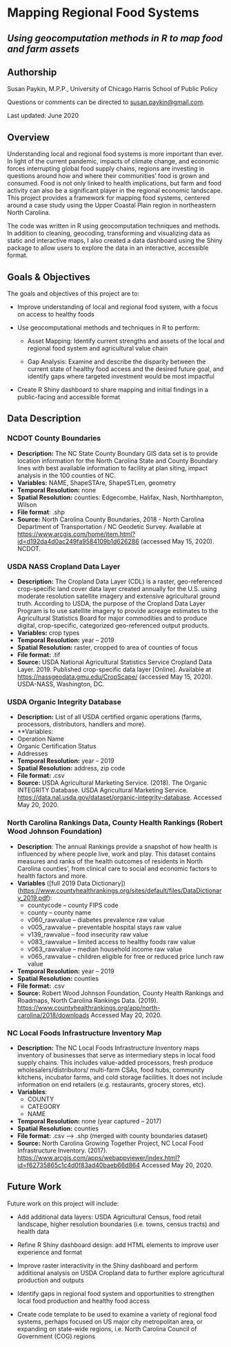 # Mapping Regional Food Systems
*Using geocomputation methods in R to map food and farm assets*
---------------------

## Authorship 
Susan Paykin, M.P.P., University of Chicago Harris School of Public Policy

Questions or comments can be directed to susan.paykin@gmail.com. 

Last updated: June 2020

## Overview
Understanding local and regional food systems is more important than ever. In light of the current pandemic, impacts of climate change, and economic forces interrupting global food supply chains, regions are investing in questions around how and where their communities’ food is grown and consumed. Food is not only linked to health implications, but farm and food activity can also be a significant player in the regional economic landscape. This project provides a framework for mapping food systems, centered around a case study using the Upper Coastal Plain region in northeastern North Carolina. 

The code was written in R using geocomputation techniques and methods. In addition to cleaning, geocoding, transforming and visualizing data as static and interactive maps, I also created a data dashboard using the Shiny package to allow users to explore the data in an interactive, accessible format. 

## Goals & Objectives

The goals and objectives of this project are to: 

* Improve understanding of local and regional food system, with a focus on access to healthy foods

* Use geocomputational methods and techniques in R to perform:

  * Asset Mapping: Identify current strengths and assets of the local and regional food system and agricultural value chain

  * Gap Analysis: Examine and describe the disparity between the current state of healthy food access and the desired future goal, and identify gaps where targeted investment would be most impactful

* Create R Shiny dashboard to share mapping and initial findings in a public-facing and accessible format

## Data Description

### NCDOT County Boundaries
*	**Description:** The NC State County Boundary GIS data set is to provide location information for the North Carolina State and County Boundary lines with best available information to facility at plan siting, impact analysis in the 100 counties of NC.
*	**Variables:**  NAME, ShapeSTAre, ShapeSTLen, geometry
* **Temporal Resolution:** none 
*	**Spatial Resolution:** counties: Edgecombe, Halifax, Nash, Northhampton, Wilson
*	**File format**: .shp
*	**Source:** North Carolina County Boundaries, 2018 - North Carolina Department of Transportation / NC Geodetic Survey. Available at https://www.arcgis.com/home/item.html?id=d192da4d0ac249fa9584109b1d626286 (accessed May 15, 2020). NCDOT. 

### USDA NASS Cropland Data Layer
* **Description:** The Cropland Data Layer (CDL) is a raster, geo-referenced crop-specific land cover data layer created annually for the U.S. using moderate resolution satellite imagery and extensive agricultural ground truth. According to USDA, the purpose of the Cropland Data Layer Program is to use satellite imagery to provide acreage estimates to the Agricultural Statistics Board for major commodities and to produce digital, crop-specific, categorized geo-referenced output products.
*	**Variables:** crop types
*	**Temporal Resolution:** year – 2019 
*	**Spatial Resolution:** raster, cropped to area of counties of focus
*	**File format:** .tif 
*	**Source:** USDA National Agricultural Statistics Service Cropland Data Layer. 2019.  Published crop-specific data layer [Online]. Available at https://nassgeodata.gmu.edu/CropScape/ (accessed May 15, 2020). USDA-NASS, Washington, DC.

### USDA Organic Integrity Database 
*	**Description:** List of all USDA certified organic operations (farms, processors, distributors, handlers and more). 
*	**Variables:
  * Operation Name
  * Organic Certification Status
  * Addresses
* **Temporal Resolution:** year – 2019 
* **Spatial Resolution:** address, zip code
* **File format:** .csv
* **Source:** USDA Agricultural Marketing Service. (2018). The Organic INTEGRITY Database. USDA Agricultural Marketing Service. https://data.nal.usda.gov/dataset/organic-integrity-database. Accessed May 20, 2020. 

### North Carolina Rankings Data, County Health Rankings (Robert Wood Johnson Foundation)
*	**Description**: The annual Rankings provide a snapshot of how health is influenced by where people live, work and play. This dataset contains measures and ranks of the health outcomes of residents in North Carolina counties’, from clinical care to social and economic factors to health factors and more. 
* **Variables** ([full 2019 Data Dictionary])(https://www.countyhealthrankings.org/sites/default/files/DataDictionary_2019.pdf):
  * countycode – county FIPS code 
  * county – county name 
  * v060_rawvalue – diabetes prevalence raw value
  * v005_rawvalue – preventable hospital stays raw value 
  * v139_rawvalue – food insecurity raw value
  * v083_rawvalue – limited access to healthy foods raw value
  * v063_rawvalue – median household income raw value
  * v065_rawvalue – children eligible for free or reduced price lunch raw value
* **Temporal Resolution:** year – 2019 
* **Spatial Resolution:** counties
* **File format:** .csv
* **Source:** Robert Wood Johnson Foundation, County Health Rankings and Roadmaps, North Carolina Rankings Data. (2019). https://www.countyhealthrankings.org/app/north-carolina/2018/downloads Accessed May 20, 2020. 

### NC Local Foods Infrastructure Inventory Map
*  **Description:** The NC Local Foods Infrastructure Inventory maps inventory of businesses that serve as intermediary steps in local food supply chains. This includes value-added processors, fresh produce wholesalers/distributors/ multi-farm CSAs, food hubs, community kitchens, incubator farms, and cold storage facilities. It does not include information on end retailers (e.g. restaurants, grocery stores, etc).  
* **Variables**:
  * COUNTY
  * CATEGORY 
  * NAME
* **Temporal Resolution:** none (year captured – 2017)
* **Spatial Resolution:** counties
* **File format:** .csv --> .shp (merged with county boundaries dataset)
* **Source:** North Carolina Growing Together Project, NC Local Food Infrastructure Inventory. (2017). https://www.arcgis.com/apps/webappviewer/index.html?id=f62735865c1c4d0f83ad40baeb66d864 Accessed May 20, 2020. 


## Future Work

Future work on this project will include: 

*	Add additional data layers: USDA Agricultural Census, food retail landscape, higher resolution boundaries (i.e. towns, census tracts) and health data

* Refine R Shiny dashboard design: add HTML elements to improve user experience and format

* Improve raster interactivity in the Shiny dashboard and perform additional analysis on USDA Cropland data to further explore agricultural production and outputs

* Identify gaps in regional food system and opportunities to strengthen local food production and healthy food access

* Create code template to be used to examine a variety of regional food systems, perhaps focused on US major city metropolitan area, or expanding on state-wide regions, i.e. North Carolina Council of Government (COG) regions
